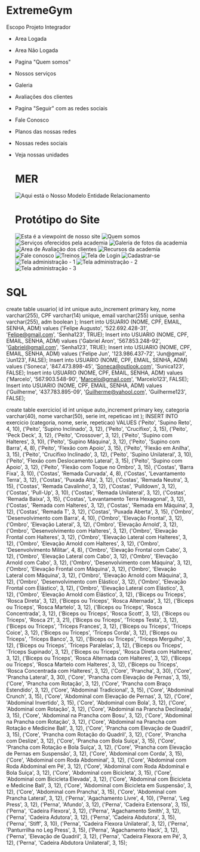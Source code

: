 # ExtremeGym

Escopo Projeto Integrador

- Area Logada
- Area Não Logada
- Pagina "Quem somos"
- Nossos serviços
- Galeria
- Avaliações dos clientes
- Pagina "Seguir" com as redes sociais
- Fale Conosco
- Planos das nossas redes
- Nossas redes sociais
- Veja nossas unidades

  # MER
  ![Aqui está o Nosso Modelo Entidade Relacionamento](ExtremeGym/Imagens/DiagramaDeUso.PNG)

  # Protótipo do Site

  ![Esta é a viewpoint de nosso site](Imagens/inicio.png)
  ![Quem somos](Imagens/QuemSomos.png)
  ![Serviços oferecidos pela academia](Imagens/Serviços.png)
  ![Galeria de fotos da academia](Imagens/Galeria.png)
  ![Area de Avaliação dos clientes](Imagens/Avaliações.png)
  ![Recursos da academia](Imagens/Recursos.png)
  ![Fale conosco](Imagens/FaleConosco.png)
  ![Treinos](Imagens/treinos.png)
  ![Tela de Login](Imagens/login.png)
  ![Cadastrar-se](Imagens/Cadastro.png)
  ![Tela administração - 1](Imagens/ADM1.png)
  ![Tela administração - 2](Imagens/Adm2.png)
  ![Tela administração - 3](Imagens/Adm3.png)
	

# SQL
create table usuario(
	id int unique auto_increment primary key,
    nome varchar(255),
    CPF varchar(14) unique,
    email varchar(255) unique,
    senha varchar(255),
    adm boolean
);
Insert into USUARIO (NOME, CPF, EMAIL, SENHA, ADM) values ('Felipe Augusto', '522.692.428-31', 'Felipe@gmail.com', 'Senha123', TRUE);
Insert into USUARIO (NOME, CPF, EMAIL, SENHA, ADM) values ('Gabriel Aron', '567.853.248-92', 'Gabriel@gmail.com', 'Senha123', TRUE);
Insert into USUARIO (NOME, CPF, EMAIL, SENHA, ADM) values ('Felipe Jun', '123.986.437-72', 'Jun@gmail', 'Jun123', FALSE);
Insert into USUARIO (NOME, CPF, EMAIL, SENHA, ADM) values ('Soneca', '847.473.898-45', 'Soneca@outlook.com', 'Sunica123', FALSE);
Insert into USUARIO (NOME, CPF, EMAIL, SENHA, ADM) values ('Marcelo', '567.903.548-90', 'Marcelo@gmail.com', 'Marcelo123', FALSE);
Insert into USUARIO (NOME, CPF, EMAIL, SENHA, ADM) values ('Guilherme', '437.783.895-09', 'Guilherme@yahool.com', 'Guilherme123', FALSE);

create table exercicio(
	id int unique auto_increment primary key,
    categoria varchar(40),
    nome varchar(50),
    serie int,
    repeticao int
);
INSERT INTO exercicio (categoria, nome, serie, repeticao)
VALUES
    ('Peito', 'Supino Reto', 4, 10),
    ('Peito', 'Supino Inclinado', 3, 12),
    ('Peito', 'Crucifixo', 3, 15),
    ('Peito', 'Peck Deck', 3, 12),
    ('Peito', 'Crossover', 3, 12),
    ('Peito', 'Supino com Halteres', 3, 10),
    ('Peito', 'Supino Máquina', 3, 12),
    ('Peito', 'Supino com Barra', 4, 8),
    ('Peito', 'Flexão com Apoio', 3, 15),
    ('Peito', 'Flexão em Anilha', 3, 15),
    ('Peito', 'Crucifixo Inclinado', 3, 12),
    ('Peito', 'Supino Unilateral', 3, 10),
    ('Peito', 'Flexão com Deslocamento Lateral', 3, 15),
    ('Peito', 'Supino com Apoio', 3, 12),
    ('Peito', 'Flexão com Toque no Ombro', 3, 15),
    ('Costas', 'Barra Fixa', 3, 10),
    ('Costas', 'Remada Curvada', 4, 8),
    ('Costas', 'Levantamento Terra', 3, 12),
    ('Costas', 'Puxada Alta', 3, 12),
    ('Costas', 'Remada Neutra', 3, 15),
    ('Costas', 'Remada Cavalinho', 3, 12),
    ('Costas', 'Pulldown', 3, 12),
    ('Costas', 'Pull-Up', 3, 10),
    ('Costas', 'Remada Unilateral', 3, 12),
    ('Costas', 'Remada Baixa', 3, 15),
    ('Costas', 'Levantamento Terra Hexagonal', 3, 12),
    ('Costas', 'Remada com Halteres', 3, 12),
    ('Costas', 'Remada em Máquina', 3, 12),
    ('Costas', 'Remada T', 3, 12),
    ('Costas', 'Puxada Aberta', 3, 15),
    ('Ombro', 'Desenvolvimento com Barra', 4, 10),
    ('Ombro', 'Elevação Frontal', 3, 12),
    ('Ombro', 'Elevação Lateral', 3, 12),
    ('Ombro', 'Elevação Arnold', 3, 12),
    ('Ombro', 'Desenvolvimento com Halteres', 3, 12),
    ('Ombro', 'Elevação Frontal com Halteres', 3, 12),
    ('Ombro', 'Elevação Lateral com Halteres', 3, 12),
    ('Ombro', 'Elevação Arnold com Halteres', 3, 12),
    ('Ombro', 'Desenvolvimento Militar', 4, 8),
    ('Ombro', 'Elevação Frontal com Cabo', 3, 12),
    ('Ombro', 'Elevação Lateral com Cabo', 3, 12),
    ('Ombro', 'Elevação Arnold com Cabo', 3, 12),
    ('Ombro', 'Desenvolvimento com Máquina', 3, 12),
    ('Ombro', 'Elevação Frontal com Máquina', 3, 12),
    ('Ombro', 'Elevação Lateral com Máquina', 3, 12),
    ('Ombro', 'Elevação Arnold com Máquina', 3, 12),
    ('Ombro', 'Desenvolvimento com Elástico', 3, 12),
    ('Ombro', 'Elevação Frontal com Elástico', 3, 12),
    ('Ombro', 'Elevação Lateral com Elástico', 3, 12),
    ('Ombro', 'Elevação Arnold com Elástico', 3, 12),
    ('Biceps ou Triceps', 'Rosca Direta', 3, 12),
	('Biceps ou Triceps', 'Rosca Alternada', 3, 12),
	('Biceps ou Triceps', 'Rosca Martelo', 3, 12),
	('Biceps ou Triceps', 'Rosca Concentrada', 3, 12),
	('Biceps ou Triceps', 'Rosca Scott', 3, 12),
	('Biceps ou Triceps', 'Rosca 21', 3, 21),
	('Biceps ou Triceps', 'Tríceps Testa', 3, 12),
	('Biceps ou Triceps', 'Tríceps Frances', 3, 12),
	('Biceps ou Triceps', 'Tríceps Coice', 3, 12),
	('Biceps ou Triceps', 'Tríceps Corda', 3, 12),
	('Biceps ou Triceps', 'Tríceps Banco', 3, 12),
	('Biceps ou Triceps', 'Tríceps Mergulho', 3, 12),
	('Biceps ou Triceps', 'Tríceps Paralelas', 3, 12),
	('Biceps ou Triceps', 'Tríceps Supinado', 3, 12),
	('Biceps ou Triceps', 'Rosca Direta com Halteres', 3, 12),
	('Biceps ou Triceps', 'Rosca Alternada com Halteres', 3, 12),
	('Biceps ou Triceps', 'Rosca Martelo com Halteres', 3, 12),
	('Biceps ou Triceps', 'Rosca Concentrada com Halteres', 3, 12),
    ('Core', 'Prancha', 3, 30),
    ('Core', 'Prancha Lateral', 3, 30),
    ('Core', 'Prancha com Elevação de Pernas', 3, 15),
    ('Core', 'Prancha com Rotação', 3, 12),
    ('Core', 'Prancha com Braço Estendido', 3, 12),
    ('Core', 'Abdominal Tradicional', 3, 15),
    ('Core', 'Abdominal Crunch', 3, 15),
    ('Core', 'Abdominal com Elevação de Pernas', 3, 12),
    ('Core', 'Abdominal Invertido', 3, 15),
    ('Core', 'Abdominal com Bola', 3, 12),
    ('Core', 'Abdominal com Rotação', 3, 12),
    ('Core', 'Abdominal na Prancha Declinada', 3, 15),
    ('Core', 'Abdominal na Prancha com Bosu', 3, 12),
    ('Core', 'Abdominal na Prancha com Rotação', 3, 12),
    ('Core', 'Abdominal na Prancha com Rotação e Medicine Ball', 3, 12),
    ('Core', 'Prancha com Elevação de Quadril', 3, 15),
    ('Core', 'Prancha com Rotação do Quadril', 3, 12),
    ('Core', 'Prancha com Deslize', 3, 12),
    ('Core', 'Prancha com Bola Suíça', 3, 15),
    ('Core', 'Prancha com Rotação e Bola Suíça', 3, 12),
    ('Core', 'Prancha com Elevação de Pernas em Suspensão', 3, 12),
    ('Core', 'Abdominal com Corda', 3, 15),
    ('Core', 'Abdominal com Roda Abdominal', 3, 12),
    ('Core', 'Abdominal com Roda Abdominal em Pé', 3, 12),
    ('Core', 'Abdominal com Roda Abdominal e Bola Suíça', 3, 12),
    ('Core', 'Abdominal com Bicicleta', 3, 15),
    ('Core', 'Abdominal com Bicicleta Elevada', 3, 12),
    ('Core', 'Abdominal com Bicicleta e Medicine Ball', 3, 12),
    ('Core', 'Abdominal com Bicicleta em Suspensão', 3, 12),
    ('Core', 'Abdominal com Prancha', 3, 15),
    ('Core', 'Abdominal com Prancha Lateral', 3, 12),
    ('Perna', 'Agachamento Livre', 4, 10),
    ('Perna', 'Leg Press', 3, 12),
    ('Perna', 'Afundo', 3, 12),
    ('Perna', 'Cadeira Extensora', 3, 15),
    ('Perna', 'Cadeira Flexora', 3, 12),
    ('Perna', 'Agachamento Smith', 3, 12),
    ('Perna', 'Cadeira Adutora', 3, 12),
    ('Perna', 'Cadeira Abdutora', 3, 15),
    ('Perna', 'Stiff', 3, 10),
    ('Perna', 'Cadeira Flexora Unilateral', 3, 12),
    ('Perna', 'Panturrilha no Leg Press', 3, 15),
    ('Perna', 'Agachamento Hack', 3, 12),
    ('Perna', 'Elevação de Quadril', 3, 12),
    ('Perna', 'Cadeira Flexora em Pé', 3, 12),
    ('Perna', 'Cadeira Abdutora Unilateral', 3, 15);
